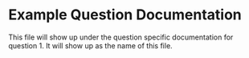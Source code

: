 # Example Question Documentation

This file will show up under the question specific documentation for question 1. It will show up as the name of this file.
